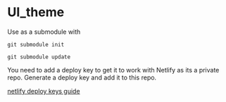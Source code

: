 # UI_theme

Use as a submodule with


`git submodule init`

`git submodule update`

You need to add a deploy key to get it to work with Netlify as its a private repo. Generate a deploy key and add it to this repo.

[netlify deploy keys guide](https://docs.netlify.com/git/repo-permissions-linking/#deploy-keys)
